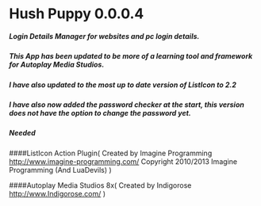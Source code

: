 Hush Puppy 0.0.0.4
=========================
##### Login Details Manager for websites and pc login details.
##### This App has been updated to be more of a learning tool and framework for Autoplay Media Studios.
##### I have also updated to the most up to date version of ListIcon to 2.2
##### I have also now added the password checker at the start, this version does not have the option to change the password yet.


##### Needed 

####ListIcon Action Plugin(
    Created by Imagine Programming
    http://www.imagine-programming.com/
    Copyright 2010/2013 Imagine Programming (And LuaDevils)
)

####Autoplay Media Studios 8x(
    Created by Indigorose
    http://www.Indigorose.com/
)